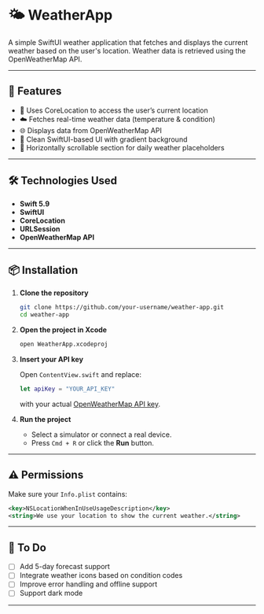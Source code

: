 # 🌤 WeatherApp

A simple SwiftUI weather application that fetches and displays the current weather based on the user's location. Weather data is retrieved using the OpenWeatherMap API.

---

## 🚀 Features

- 📍 Uses CoreLocation to access the user’s current location
- ☁️ Fetches real-time weather data (temperature & condition)
- 🌐 Displays data from OpenWeatherMap API
- 🎨 Clean SwiftUI-based UI with gradient background
- 📱 Horizontally scrollable section for daily weather placeholders

---

## 🛠 Technologies Used

- **Swift 5.9**
- **SwiftUI**
- **CoreLocation**
- **URLSession**
- **OpenWeatherMap API**

---

## 📦 Installation

1. **Clone the repository**

   ```bash
   git clone https://github.com/your-username/weather-app.git
   cd weather-app
   ```

2. **Open the project in Xcode**

   ```bash
   open WeatherApp.xcodeproj
   ```

3. **Insert your API key**

   Open `ContentView.swift` and replace:

   ```swift
   let apiKey = "YOUR_API_KEY"
   ```

   with your actual [OpenWeatherMap API key](https://openweathermap.org/api).

4. **Run the project**

   - Select a simulator or connect a real device.
   - Press `Cmd + R` or click the **Run** button.

---

## ⚠️ Permissions

Make sure your `Info.plist` contains:

```xml
<key>NSLocationWhenInUseUsageDescription</key>
<string>We use your location to show the current weather.</string>
```

---

## 📌 To Do

- [ ] Add 5-day forecast support
- [ ] Integrate weather icons based on condition codes
- [ ] Improve error handling and offline support
- [ ] Support dark mode

---


